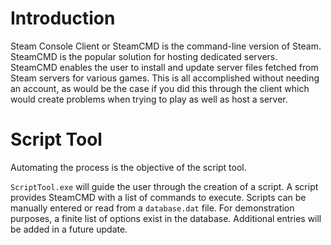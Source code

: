 # Introduction
Steam Console Client or SteamCMD is the command-line version of Steam. SteamCMD is the popular solution for hosting dedicated servers.
SteamCMD enables the user to install and update server files fetched from Steam servers for various games. This is all accomplished
without needing an account, as would be the case if you did this through the client which would create problems when trying to play
as well as host a server.

# Script Tool
Automating the process is the objective of the script tool.

`ScriptTool.exe` will guide the user through the creation of a script. A script provides SteamCMD with a list of commands to execute.
Scripts can be manually entered or read from a `database.dat` file. For demonstration purposes, a finite list of options exist in
the database. Additional entries will be added in a future update.

